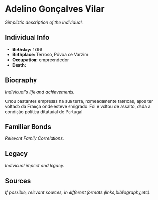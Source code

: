 # Adelino Gonçalves Vilar

_Simplistic description of the individual._

## Individual Info

- **Birthday:** 1896
- **Birthplace:** Terroso, Póvoa de Varzim
- **Occupation:** empreendedor
- **Death:** 

## Biography

_Individual's life and achievements._

Criou bastantes empresas na sua terra, nomeadamente fábricas, após ter voltado da França onde esteve emigrado. Foi e voltou de assalto, dada a condição política ditaturial de Portugal

## Familiar Bonds

_Relevant Family Correlations._

## Legacy

_Individual impact and legacy._

## Sources

_If possible, relevant sources, in different formats (links,bibliography,etc)._

